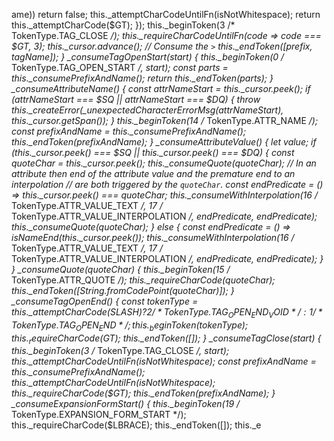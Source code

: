 ame))
                return false;
            this._attemptCharCodeUntilFn(isNotWhitespace);
            return this._attemptCharCode($GT);
        });
        this._beginToken(3 /* TokenType.TAG_CLOSE */);
        this._requireCharCodeUntilFn(code => code === $GT, 3);
        this._cursor.advance(); // Consume the `>`
        this._endToken([prefix, tagName]);
    }
    _consumeTagOpenStart(start) {
        this._beginToken(0 /* TokenType.TAG_OPEN_START */, start);
        const parts = this._consumePrefixAndName();
        return this._endToken(parts);
    }
    _consumeAttributeName() {
        const attrNameStart = this._cursor.peek();
        if (attrNameStart === $SQ || attrNameStart === $DQ) {
            throw this._createError(_unexpectedCharacterErrorMsg(attrNameStart), this._cursor.getSpan());
        }
        this._beginToken(14 /* TokenType.ATTR_NAME */);
        const prefixAndName = this._consumePrefixAndName();
        this._endToken(prefixAndName);
    }
    _consumeAttributeValue() {
        let value;
        if (this._cursor.peek() === $SQ || this._cursor.peek() === $DQ) {
            const quoteChar = this._cursor.peek();
            this._consumeQuote(quoteChar);
            // In an attribute then end of the attribute value and the premature end to an interpolation
            // are both triggered by the `quoteChar`.
            const endPredicate = () => this._cursor.peek() === quoteChar;
            this._consumeWithInterpolation(16 /* TokenType.ATTR_VALUE_TEXT */, 17 /* TokenType.ATTR_VALUE_INTERPOLATION */, endPredicate, endPredicate);
            this._consumeQuote(quoteChar);
        }
        else {
            const endPredicate = () => isNameEnd(this._cursor.peek());
            this._consumeWithInterpolation(16 /* TokenType.ATTR_VALUE_TEXT */, 17 /* TokenType.ATTR_VALUE_INTERPOLATION */, endPredicate, endPredicate);
        }
    }
    _consumeQuote(quoteChar) {
        this._beginToken(15 /* TokenType.ATTR_QUOTE */);
        this._requireCharCode(quoteChar);
        this._endToken([String.fromCodePoint(quoteChar)]);
    }
    _consumeTagOpenEnd() {
        const tokenType = this._attemptCharCode($SLASH) ? 2 /* TokenType.TAG_OPEN_END_VOID */ : 1 /* TokenType.TAG_OPEN_END */;
        this._beginToken(tokenType);
        this._requireCharCode($GT);
        this._endToken([]);
    }
    _consumeTagClose(start) {
        this._beginToken(3 /* TokenType.TAG_CLOSE */, start);
        this._attemptCharCodeUntilFn(isNotWhitespace);
        const prefixAndName = this._consumePrefixAndName();
        this._attemptCharCodeUntilFn(isNotWhitespace);
        this._requireCharCode($GT);
        this._endToken(prefixAndName);
    }
    _consumeExpansionFormStart() {
        this._beginToken(19 /* TokenType.EXPANSION_FORM_START */);
        this._requireCharCode($LBRACE);
        this._endToken([]);
        this._e